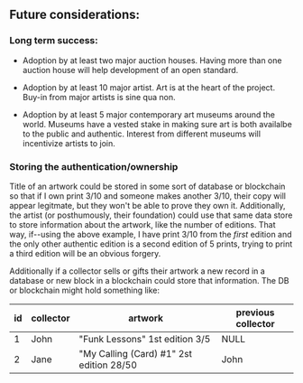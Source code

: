 ## Future considerations:

### Long term success:

- Adoption by at least two major auction houses. Having more than one auction house will help development of an open standard.

- Adoption by at least 10 major artist. Art is at the heart of the project. Buy-in from major artists is sine qua non.

- Adoption by at least 5 major contemporary art museums around the world. Museums have a vested stake in making sure art is both availalbe to the public and authentic. Interest from different museums will incentivize artists to join.


### Storing the authentication/ownership

Title of an artwork could be stored in some sort of database or blockchain so that if I own print 3/10 and someone makes another 3/10, their copy will appear legitmate, but they won't be able to prove they own it. Additionally, the artist (or posthumously, their foundation) could use that same data store to store information about the artwork, like the number of editions. That way, if--using the above example, I have print 3/10 from the _first_ edition and the only other authentic edition is a second edition of 5 prints, trying to print a third edition will be an obvious forgery.


Additionally if a collector sells or gifts their artwork a new record in a database or new block in a blockchain could store that information. The DB or blockchain might hold something like:

| id | collector |                  artwork                 | previous collector |
| ---| --------- | ---------------------------------------- | ------------------ |
| 1  | John      | "Funk Lessons" 1st edition 3/5           |        NULL        |
| 2  | Jane      | "My Calling (Card) #1" 2st edition 28/50 |        John        |